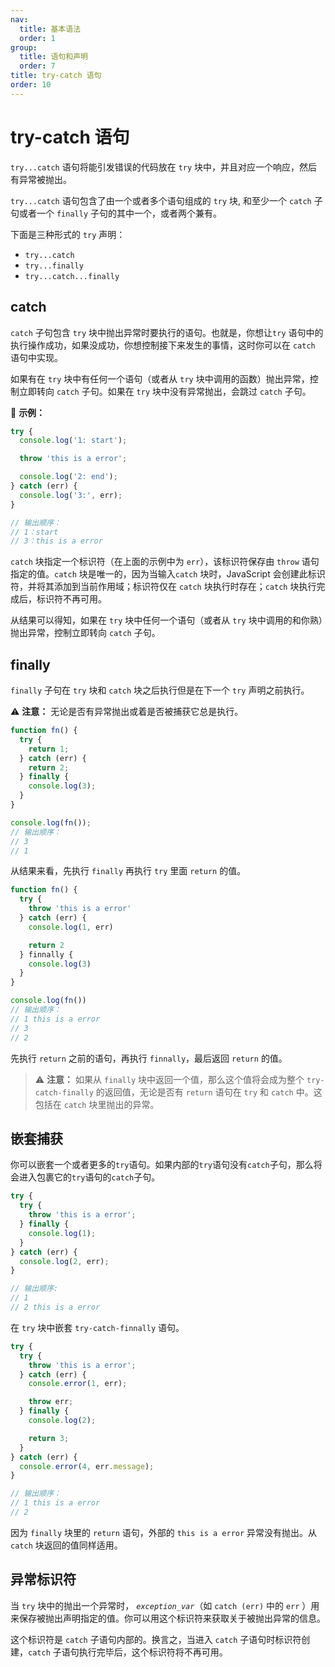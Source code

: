 ```yaml
---
nav:
  title: 基本语法
  order: 1
group:
  title: 语句和声明
  order: 7
title: try-catch 语句
order: 10
---
```


# try-catch 语句

`try...catch` 语句将能引发错误的代码放在 `try` 块中，并且对应一个响应，然后有异常被抛出。

`try...catch` 语句包含了由一个或者多个语句组成的 `try` 块, 和至少一个 `catch` 子句或者一个 `finally` 子句的其中一个，或者两个兼有。

下面是三种形式的 `try` 声明：

- `try...catch`
- `try...finally`
- `try...catch...finally`

## catch

`catch` 子句包含 `try` 块中抛出异常时要执行的语句。也就是，你想让`try` 语句中的执行操作成功，如果没成功，你想控制接下来发生的事情，这时你可以在 `catch` 语句中实现。

如果有在 `try` 块中有任何一个语句（或者从 `try` 块中调用的函数）抛出异常，控制立即转向 `catch` 子句。如果在 `try` 块中没有异常抛出，会跳过 `catch` 子句。

🌰 **示例：**

```js
try {
  console.log('1: start');

  throw 'this is a error';

  console.log('2: end');
} catch (err) {
  console.log('3:', err);
}

// 输出顺序：
// 1：start
// 3：this is a error
```

`catch` 块指定一个标识符（在上面的示例中为 `err`），该标识符保存由 `throw` 语句指定的值。`catch` 块是唯一的，因为当输入`catch` 块时，JavaScript 会创建此标识符，并将其添加到当前作用域；标识符仅在 `catch` 块执行时存在；`catch` 块执行完成后，标识符不再可用。

从结果可以得知，如果在 `try` 块中任何一个语句（或者从 `try` 块中调用的和你熟）抛出异常，控制立即转向 `catch` 子句。

## finally

`finally` 子句在 `try` 块和 `catch` 块之后执行但是在下一个 `try` 声明之前执行。

⚠️ **注意：** 无论是否有异常抛出或着是否被捕获它总是执行。

```js
function fn() {
  try {
    return 1;
  } catch (err) {
    return 2;
  } finally {
    console.log(3);
  }
}

console.log(fn());
// 输出顺序：
// 3
// 1
```

从结果来看，先执行 `finally` 再执行 `try` 里面 `return` 的值。

```js
function fn() {
  try {
    throw 'this is a error'
  } catch (err) {
    console.log(1, err)

    return 2
  } finnally {
    console.log(3)
  }
}

console.log(fn())
// 输出顺序：
// 1 this is a error
// 3
// 2
```

先执行 `return` 之前的语句，再执行 `finnally`，最后返回 `return` 的值。

> ⚠️ **注意：** 如果从 `finally` 块中返回一个值，那么这个值将会成为整个 `try-catch-finally` 的返回值，无论是否有 `return` 语句在 `try` 和 `catch` 中。这包括在 `catch` 块里抛出的异常。

## 嵌套捕获

你可以嵌套一个或者更多的`try`语句。如果内部的`try`语句没有`catch`子句，那么将会进入包裹它的`try`语句的`catch`子句。

```js
try {
  try {
    throw 'this is a error';
  } finally {
    console.log(1);
  }
} catch (err) {
  console.log(2, err);
}

// 输出顺序:
// 1
// 2 this is a error
```

在 `try` 块中嵌套 `try-catch-finnally` 语句。

```js
try {
  try {
    throw 'this is a error';
  } catch (err) {
    console.error(1, err);

    throw err;
  } finally {
    console.log(2);

    return 3;
  }
} catch (err) {
  console.error(4, err.message);
}

// 输出顺序：
// 1 this is a error
// 2
```

因为 `finally` 块里的 `return` 语句，外部的 `this is a error` 异常没有抛出。从 `catch` 块返回的值同样适用。

## 异常标识符

当 `try` 块中的抛出一个异常时， _`exception_var`_（如 `catch (err)` 中的 `err` ）用来保存被抛出声明指定的值。你可以用这个标识符来获取关于被抛出异常的信息。

这个标识符是 `catch` 子语句内部的。换言之，当进入 `catch` 子语句时标识符创建，`catch` 子语句执行完毕后，这个标识符将不再可用。
